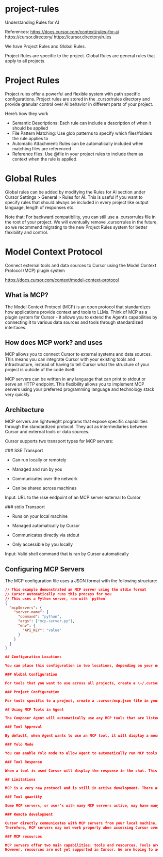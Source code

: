 # project-rules
Understanding Rules for AI

References:
https://docs.cursor.com/context/rules-for-ai
https://cursor.directory/
https://cursor.directory/rules

We have Project Rules and Global Rules.

Project Rules are specific to the project.
Global Rules are general rules that apply to all projects.

# Project Rules
Project rules offer a powerful and flexible system with path specific configurations. Project rules are stored in the .cursor/rules directory and provide granular control over AI behavior in different parts of your project.

Here’s how they work
+ Semantic Descriptions: Each rule can include a description of when it should be applied
+ File Pattern Matching: Use glob patterns to specify which files/folders the rule applies to
+ Automatic Attachment: Rules can be automatically included when matching files are referenced
+ Reference files: Use @file in your project rules to include them as context when the rule is applied.


# Global Rules  

Global rules can be added by modifying the Rules for AI section under Cursor Settings > General > Rules for AI. This is useful if you want to specify rules that should always be included in every project like output language, length of responses etc.


Note that: For backward compatibility, you can still use a .cursorrules file in the root of your project. We will eventually remove .cursorrules in the future, so we recommend migrating to the new Project Rules system for better flexibility and control.

# Model Context Protocol

Connect external tools and data sources to Cursor using the Model Context Protocol (MCP) plugin system

https://docs.cursor.com/context/model-context-protocol

## What is MCP?

The Model Context Protocol (MCP) is an open protocol that standardizes how applications provide context and tools to LLMs. Think of MCP as a plugin system for Cursor - it allows you to extend the Agent’s capabilities by connecting it to various data sources and tools through standardized interfaces.

## How does MCP work? and uses

MCP allows you to connect Cursor to external systems and data sources. This means you can integrate Cursor with your existing tools and infrastructure, instead of having to tell Cursor what the structure of your project is outside of the code itself.

MCP servers can be written in any language that can print to stdout or serve an HTTP endpoint. This flexibility allows you to implement MCP servers using your preferred programming language and technology stack very quickly.

## Architecture

MCP servers are lightweight programs that expose specific capabilities through the standardized protocol. They act as intermediaries between Cursor and external tools or data sources.

Cursor supports two transport types for MCP servers:

### SSE Transport

- Can run locally or remotely

- Managed and run by you

- Communicates over the network

- Can be shared across machines

Input: URL to the /sse endpoint of an MCP server external to Cursor

### stdio Transport

- Runs on your local machine

- Managed automatically by Cursor

- Communicates directly via stdout

- Only accessible by you locally

Input: Valid shell command that is ran by Cursor automatically

## Configuring MCP Servers

The MCP configuration file uses a JSON format with the following structure:

```json
// This example demonstrated an MCP server using the stdio format
// Cursor automatically runs this process for you
// This uses a Python server, ran with `python`
{
  "mcpServers": {
    "server-name": {
      "command": "python",
      "args": ["mcp-server.py"],
      "env": {
        "API_KEY": "value"
      }
    }
  }
}

## Configuration Locations

You can place this configuration in two locations, depending on your use case:

### Global Configuration

For tools that you want to use across all projects, create a \~/.cursor/mcp.json file in your home directory. This makes MCP servers available in all your Cursor workspaces.

### Project Configuration

For tools specific to a project, create a .cursor/mcp.json file in your project directory. This allows you to define MCP servers that are only available within that specific project.

## Using MCP Tools in Agent

The Composer Agent will automatically use any MCP tools that are listed under Available Tools on the MCP settings page if it determines them to be relevant. To prompt tool usage intentionally, simply tell the agent to use the tool, referring to it either by name or by description.

### Tool Approval

By default, when Agent wants to use an MCP tool, it will display a message asking for your approval. You can use the arrow next to the tool name to expand the message, and see what arguments the Agent is calling the tool with.

### Yolo Mode

You can enable Yolo mode to allow Agent to automatically run MCP tools without requiring approval, similar to how terminal commands are executed. Read more about Yolo mode and how to enable it here (https://docs.cursor.com/chat/agent#yolo-mode).

### Tool Response

When a tool is used Cursor will display the response in the chat. This image shows the response from the sample tool, as well as expanded views of the tool call arguments and the tool call response.

## Limitations

MCP is a very new protocol and is still in active development. There are some known caveats to be aware of:

### Tool quantity

Some MCP servers, or user’s with many MCP servers active, may have many tools available for Cursor to use. Currently, Cursor will only send the first 40 tools to the Agent.

### Remote development

Cursor directly communicates with MCP servers from your local machine, either directly through stdio or via the network using sse. 
Therefore, MCP servers may not work properly when accessing Cursor over SSH or other development environments. We are hoping to improve this in future releases.

### MCP resources

MCP servers offer two main capabilities: tools and resources. Tools are availabe in Cursor today, and allow Cursor to execute the tools offered by an MCP server, and use the output in it’s further steps. 
However, resources are not yet supported in Cursor. We are hoping to add resource support in future releases.

